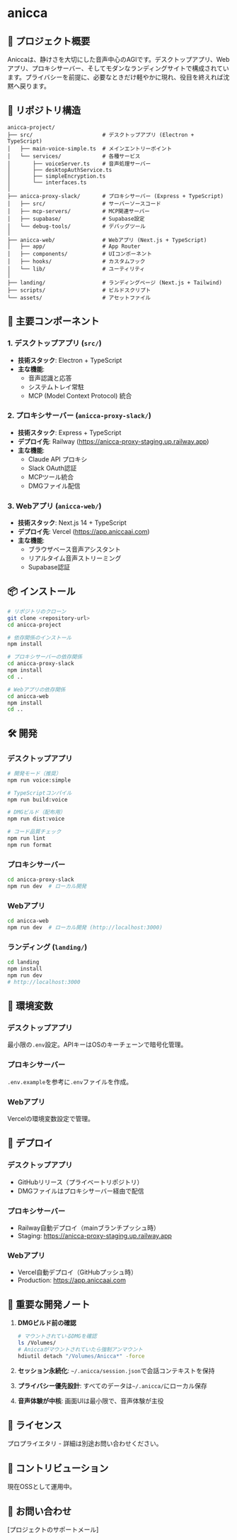 # anicca

## 🎯 プロジェクト概要

Aniccaは、静けさを大切にした音声中心のAGIです。デスクトップアプリ、Webアプリ、プロキシサーバー、そしてモダンなランディングサイトで構成されています。プライバシーを前提に、必要なときだけ軽やかに現れ、役目を終えれば沈黙へ戻ります。

## 📁 リポジトリ構造

```
anicca-project/
├── src/                      # デスクトップアプリ (Electron + TypeScript)
│   ├── main-voice-simple.ts  # メインエントリーポイント
│   └── services/             # 各種サービス
│       ├── voiceServer.ts    # 音声処理サーバー
│       ├── desktopAuthService.ts
│       ├── simpleEncryption.ts
│       └── interfaces.ts
│
├── anicca-proxy-slack/       # プロキシサーバー (Express + TypeScript)
│   ├── src/                  # サーバーソースコード
│   ├── mcp-servers/          # MCP関連サーバー
│   ├── supabase/             # Supabase設定
│   └── debug-tools/          # デバッグツール
│
├── anicca-web/               # Webアプリ (Next.js + TypeScript)
│   ├── app/                  # App Router
│   ├── components/           # UIコンポーネント
│   ├── hooks/                # カスタムフック
│   └── lib/                  # ユーティリティ
│
├── landing/                  # ランディングページ (Next.js + Tailwind)
├── scripts/                  # ビルドスクリプト
└── assets/                   # アセットファイル
```

## 🚀 主要コンポーネント

### 1. デスクトップアプリ (`src/`)
- **技術スタック**: Electron + TypeScript
- **主な機能**: 
  - 音声認識と応答
  - システムトレイ常駐
  - MCP (Model Context Protocol) 統合

### 2. プロキシサーバー (`anicca-proxy-slack/`)
- **技術スタック**: Express + TypeScript
- **デプロイ先**: Railway (https://anicca-proxy-staging.up.railway.app)
- **主な機能**:
  - Claude API プロキシ
  - Slack OAuth認証
  - MCPツール統合
  - DMGファイル配信

### 3. Webアプリ (`anicca-web/`)
- **技術スタック**: Next.js 14 + TypeScript
- **デプロイ先**: Vercel (https://app.aniccaai.com)
- **主な機能**:
  - ブラウザベース音声アシスタント
  - リアルタイム音声ストリーミング
  - Supabase認証

## 📦 インストール

```bash
# リポジトリのクローン
git clone <repository-url>
cd anicca-project

# 依存関係のインストール
npm install

# プロキシサーバーの依存関係
cd anicca-proxy-slack
npm install
cd ..

# Webアプリの依存関係
cd anicca-web
npm install
cd ..
```

## 🛠️ 開発

### デスクトップアプリ

```bash
# 開発モード（推奨）
npm run voice:simple

# TypeScriptコンパイル
npm run build:voice

# DMGビルド（配布用）
npm run dist:voice

# コード品質チェック
npm run lint
npm run format
```

### プロキシサーバー

```bash
cd anicca-proxy-slack
npm run dev  # ローカル開発
```

### Webアプリ

```bash
cd anicca-web
npm run dev  # ローカル開発 (http://localhost:3000)
```

### ランディング (`landing/`)

```bash
cd landing
npm install
npm run dev
# http://localhost:3000
```

## 📝 環境変数

### デスクトップアプリ
最小限の`.env`設定。APIキーはOSのキーチェーンで暗号化管理。

### プロキシサーバー
`.env.example`を参考に`.env`ファイルを作成。

### Webアプリ
Vercelの環境変数設定で管理。

## 🚢 デプロイ

### デスクトップアプリ
- GitHubリリース（プライベートリポジトリ）
- DMGファイルはプロキシサーバー経由で配信

### プロキシサーバー
- Railway自動デプロイ（mainブランチプッシュ時）
- Staging: https://anicca-proxy-staging.up.railway.app

### Webアプリ
- Vercel自動デプロイ（GitHubプッシュ時）
- Production: https://app.aniccaai.com

## 🔧 重要な開発ノート

1. **DMGビルド前の確認**
   ```bash
   # マウントされているDMGを確認
   ls /Volumes/
   # Aniccaがマウントされていたら強制アンマウント
   hdiutil detach "/Volumes/Anicca*" -force
   ```

2. **セッション永続化**: `~/.anicca/session.json`で会話コンテキストを保持

3. **プライバシー優先設計**: すべてのデータは`~/.anicca/`にローカル保存

4. **音声体験が中核**: 画面UIは最小限で、音声体験が主役

## 📄 ライセンス

プロプライエタリ - 詳細は別途お問い合わせください。

## 🤝 コントリビューション

現在OSSとして運用中。

## 📧 お問い合わせ

[プロジェクトのサポートメール]